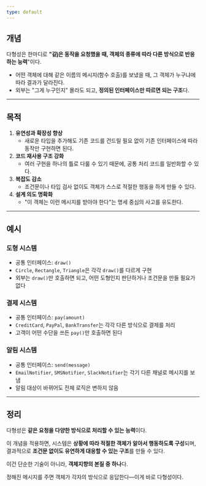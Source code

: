```yaml
---
type: default
---
```

## 개념

다형성은 한마디로 **"같j은 동작을 요청했을 때, 객체의 종류에 따라 다른 방식으로 반응하는 능력**"이다.

- 어떤 객체에 대해 같은 이름의 메시지(함수 호출)를 보냈을 때, 그 객체가 누구냐에 따라 결과가 달라진다.
- 외부는 "그게 누구인지" 몰라도 되고, **정의된 인터페이스만 따르면 되는 구조**다.

---

## 목적

1. **유연성과 확장성 향상**
    - 새로운 타입을 추가해도 기존 코드를 건드릴 필요 없이 기존 인터페이스에 따라 동작만 구현하면 된다.
2. **코드 재사용 구조 강화**
    - 여러 구현을 하나의 틀로 다룰 수 있기 때문에, 공통 처리 코드를 일반화할 수 있다.
3. **복잡도 감소**
    - 조건문이나 타입 검사 없이도 객체가 스스로 적절한 행동을 하게 만들 수 있다.
4. **설계 의도 명확화**
    - "이 객체는 이런 메시지를 받아야 한다"는 명세 중심의 사고를 유도한다.

---

## 예시

### 도형 시스템

- 공통 인터페이스: `draw()`
- `Circle`, `Rectangle`, `Triangle`은 각각 `draw()`를 다르게 구현
- 외부는 `draw()`만 호출하면 되고, 어떤 도형인지 판단하거나 조건문을 만들 필요가 없다

### 결제 시스템

- 공통 인터페이스: `pay(amount)`
- `CreditCard`, `PayPal`, `BankTransfer`는 각각 다른 방식으로 결제를 처리
- 고객이 어떤 수단을 쓰든 `pay()`만 호출하면 된다

### 알림 시스템

- 공통 인터페이스: `send(message)`
- `EmailNotifier`, `SMSNotifier`, `SlackNotifier`는 각기 다른 채널로 메시지를 보냄
- 알림 대상이 바뀌어도 전체 로직은 변하지 않음

---

## 정리

다형성은 **같은 요청을 다양한 방식으로 처리할 수 있는 능력**이다.

이 개념을 적용하면, 시스템은 **상황에 따라 적절한 객체가 알아서 행동하도록 구성**되며, 결과적으로 **조건문 없이도 유연하게 대응할 수 있는 구조**를 만들 수 있다.

이건 단순한 기술이 아니라, **객체지향의 본질 중 하나**다.

정해진 메시지를 주면 객체가 각자의 방식으로 응답한다—이게 바로 다형성이다.